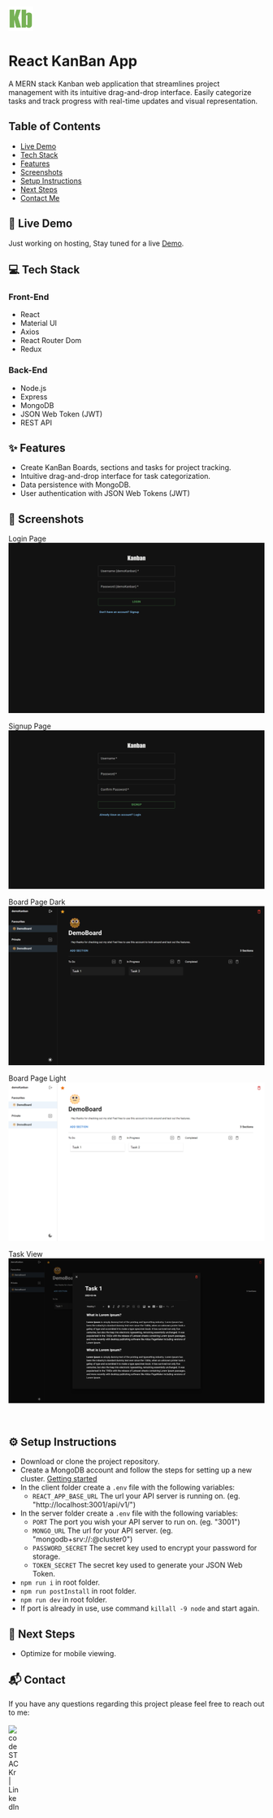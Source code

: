 <img src="https://github.com/MaxWanless/max-wanless-kanban-app/blob/main/client/src/assets/images/favicon.png?raw=true" width="48" height="48">

# React KanBan App

A MERN stack Kanban web application that streamlines project management with its intuitive drag-and-drop interface. Easily categorize tasks and track progress with real-time updates and visual representation.

## Table of Contents

- [Live Demo](#-live-demo)
- [Tech Stack](#-tech-stack)
- [Features](#-features)
- [Screenshots](#-screenshots)
- [Setup Instructions](#EF%B8%8F-setup-instructions)
- [Next Steps](#-next-steps)
- [Contact Me](#-contact)

## 📲 Live Demo

Just working on hosting, Stay tuned for a live [Demo](https://max-wanless-kanban.netlify.app).

## 💻 Tech Stack

### Front-End

- React
- Material UI
- Axios
- React Router Dom
- Redux

### Back-End

- Node.js
- Express
- MongoDB
- JSON Web Token (JWT)
- REST API

## ✨ Features

- Create KanBan Boards, sections and tasks for project tracking.
- Intuitive drag-and-drop interface for task categorization.
- Data persistence with MongoDB.
- User authentication with JSON Web Tokens (JWT)

## 📸 Screenshots

Login Page
![Login Page](https://github.com/MaxWanless/max-wanless-kanban-app/blob/main/screenshots/Login_Page.png?raw=true)

Signup Page
![Signup Page](https://github.com/MaxWanless/max-wanless-kanban-app/blob/main/screenshots/Signup_Page.png?raw=true)

Board Page Dark
![Board Page Dark](https://github.com/MaxWanless/max-wanless-kanban-app/blob/main/screenshots/Board_Page_Dark.png?raw=true)

Board Page Light
![Board Page Light](https://github.com/MaxWanless/max-wanless-kanban-app/blob/main/screenshots/Board_Page_Light.png?raw=true)

Task View
![Task View](https://github.com/MaxWanless/max-wanless-kanban-app/blob/main/screenshots/Task_View.png?raw=true)

<br />



## ⚙️ Setup Instructions

- Download or clone the project repository.
- Create a MongoDB account and follow the steps for setting up a new cluster. [Getting started](https://www.mongodb.com/docs/manual/tutorial/getting-started/) 
- In the client folder create a `.env` file with the following variables:
  - `REACT_APP_BASE_URL` The url your API server is running on. (eg. "http://localhost:3001/api/v1/")
- In the server folder create a `.env` file with the following variables:
  - `PORT` The port you wish your API server to run on. (eg. "3001")
  - `MONGO_URL` The url for your API server. (eg. "mongodb+srv://<user>:<passord>@cluster0")
  - `PASSWORD_SECRET` The secret key used to encrypt your password for storage.
  - `TOKEN_SECRET` The secret key used to generate your JSON Web Token.
- `npm run i` in root folder.
- `npm run postInstall` in root folder.
- `npm run dev` in root folder.
- If port is already in use, use command `killall -9 node` and start again.

## 👟 Next Steps

- Optimize for mobile viewing.

## 📬 Contact

If you have any questions regarding this project please feel free to reach out to me:
<br />
<br />
[<img align="left" alt="codeSTACKr | LinkedIn" width="22px" src="https://raw.githubusercontent.com/rahuldkjain/github-profile-readme-generator/master/src/images/icons/Social/linked-in-alt.svg" />][linkedin]
<br />

[linkedin]: https://www.linkedin.com/in/maxwanless/
